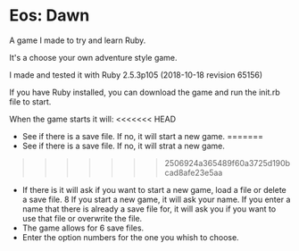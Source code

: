 # Eos: Dawn
A game I made to try and learn Ruby.

It's a choose your own adventure style game.

I made and tested it with Ruby 2.5.3p105 (2018-10-18 revision 65156)

If you have Ruby installed, you can download the game and run the init.rb file to start.

When the game starts it will:
<<<<<<< HEAD
* See if there is a save file. If no, it will start a new game.
=======
* See if there is a save file. If no, it will strat a new game.
>>>>>>> 2506924a365489f60a3725d190bcad8afe23e5aa
* If there is it will ask if you want to start a new game, load a file or delete a save file.
8 If you start a new game, it will ask your name. If you enter a name that there is already a save file for, it will ask you if you want to use that file or overwrite the file.
* The game allows for 6 save files.
* Enter the option numbers for the one you whish to choose.
